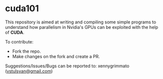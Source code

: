 # cuda101

This repository is aimed at writing and compiling some simple programs to understand how parallelism in Nvidia's GPUs can be exploited with the help of **CUDA**.

To contribute:

* Fork the repo.
* Make changes on the fork and create a PR.

Suggestions/Issues/Bugs can be reported to: xennygrimmato (vstulsyan@gmail.com)
